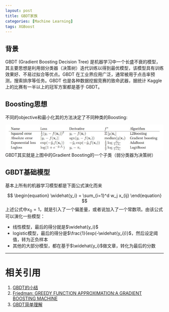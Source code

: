 ```yaml
---
layout: post
title: GBDT家族
categories: [Machine Learning]
tags: XGBoost 
---
```


## 背景

GBDT (Gradient Boosting Decision Tree) 是机器学习中一个长盛不衰的模型，其主要思想是利用弱分类器（决策树）迭代训练以得到最优模型，该模型具有训练效果好、不易过拟合等优点。GBDT 在工业界应用广泛，通常被用于点击率预测，搜索排序等任务。GBDT 也是各种数据挖掘竞赛的致命武器，据统计 Kaggle 上的比赛有一半以上的冠军方案都是基于 GBDT。 

## Boosting思想

不同的objective和最小化其的方法决定了不同种类的Boosting:

![boosting-objective](/assets/images/blog/gbdt/boosting-objective.jpg)
GBDT其实就是上图中的Gradient Boosting的一个子类（弱分类器为决策树）


## GBDT基础模型

基本上所有的机器学习模型都是下面公式演化而来

$$
\begin{equation}
   \widehat{y_i} = \sum_{i=1}^d w_j x_{ij}
\end{equation}
$$
上述公式中$x_0=1$，就是引入了一个偏差量，或者说加入了一个常数项。由该公式可以演化一些模型：
- 线性模型，最后的得分就是$\widehat{y_i}$
- logistic模型，最后的得分是$\frac{1}{exp(-\widehat{y_i})}$，然后设定阈值，转为正负样本
- 其他的大部分模型，都在基于$\widehat{y_i}$做文章，转化为最后的分数

---
# 相关引用
1. [GBDT的小结](https://blog.csdn.net/niuniuyuh/article/details/76922210)
2. [Friedman: GREEDY FUNCTION APPROXIMATION:A GRADIENT BOOSTING MACHINE](https://projecteuclid.org/download/pdf_1/euclid.aos/1013203451)
3. [GBDT简单理解](https://blog.csdn.net/meanme/article/details/50914222)